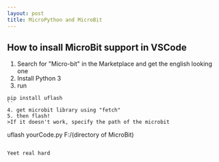 ```yaml
---
layout: post
title: MicroPython and MicroBit
---
```


## How to insall MicroBit support in VSCode

1. Search for "Micro-bit" in the Marketplace and get the english looking one
2. Install Python 3
3. run

```
pip install uflash
``
4. get microbit library using "fetch"
5. then flash!
>If it doesn't work, specify the path of the microbit
```

uflash yourCode.py F:/(directory of MicroBit)

```

Yeet real hard
```
